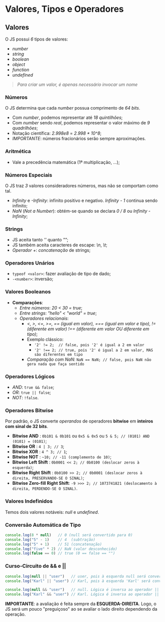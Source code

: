 # Valores, Tipos e Operadores

## Valores
O JS possui *6* tipos de valores:
- *number*
- *string*
- *boolean*
- *object*
- *function*
- *undefined*

> *Para criar um valor, é apenas necessário invocar um nome*

### Números
O JS determina que cada *number* possua comprimento de *64 bits*.

- Com *number*, podemos representar até *18 quintilhões*;
- Com *number* sendo *real*, podemos representar o valor máximo de *9 quadrilhões*;
- Notação científica: *2.998e8* = *2.998 * 10^8*;
- *IMPORTANTE*: números fracionários serão sempre aproximações.

### Aritmética
- Vale a precedência matemática (1ª multiplicação, ...);

### Números Especiais
O JS traz *3* valores consideradores números, mas não se comportam como tal.

- *Infinity* e *-Infinity*: infinito positivo e negativo. *Infinity - 1* continua sendo infinito;
- *NaN* (*Not a Number*): obtém-se quando se declara *0 / 8* ou *Infinity - Infinity*;

### Strings
- JS aceita tanto *''* quanto *""*;
- JS também aceita caracteres de escape: *\n*, *\t*;
- *Operador +*: *concatenação* de strings;

### Operadores Unários
- `typeof <valor>`: fazer avaliação de tipo de dado;
- `-<number>`: inversão;

### Valores Booleanos
- **Comparações**:
    - *Entre números*: *20 < 30 = true*;
    - *Entre strings*: *"hello" < "world" = true*;
    - *Operadores relacionais*: 
        - *<, >, <=, >=, == (igual em valor), === (igual em valor e tipo), != (diferente em valor) !== (diferente em valor OU diferente em tipo)*;
        - Exemplo clássico: 
            - `'2' != 2;  // false, pois '2' é igual a 2 em valor`
            - `'2' !== 2; // true, pois '2' é igual a 2 em valor, MAS são diferentes em tipo`
        - *Comparação com NaN*: `NaN == NaN; // false, pois NaN não gera nada que faça sentido`

### Operadores Lógicos
- *AND*: `true && false`;
- *OR*:  `true || false`;
- *NOT*: `!false`.

### Operadores Bitwise
Por padrão, o JS converte *operandos* de operadores **bitwise** em **inteiros com sinal de 32 bits**.

- **Bitwise AND**                  : `0b101 & 0b101` ou `0x5 & 0x5` ou `5 & 5; // (0101) AND (0101) = (0101)`;
- **Bitwise OR**                   : `4 | 3; // 3`;
- **Bitwise XOR**                  : `4 ^ 3; // 1`;
- **Bitwise NOT**                  : `~10; // -11 (complemento de 10)`;
- **Bitwise Left Shift**           : `0b0001 << 2; // 0b0100 (deslocar zeros à esquerda)`;
- **Bitwise Right Shift**          : `0b0100 >> 2; // 0b0001 (deslocar zeros à direita, PRESERVANDO-SE O SINAL)`;
- **Bitwise Zero-fill Right Shift**: `-9 >>> 2; // 1073741821 (deslocamento à direita, PERDENDO-SE O SINAL)`.

### Valores Indefinidos
Temos dois valores notáveis: *null* e *undefined*.

### Conversão Automática de Tipo
```js
console.log(8 * null)   // 0 (null será convertido para 0)
console.log("5" - 1)    // 4  (subtração)
console.log("5" + 1)    // 51 (concatenação)
console.log("five" * 2) // NaN (valor desconhecido)
console.log(false == 0) // true (0 == false == "")
```
### Curso-Circuito de && e ||
```js
console.log(null || "user")   // user, pois à esquerda null será convertido em false, fazendo-se retornar "user"
console.log("Karl" || "user") // Karl, pois à esquerda 'Karl' será convertido em true, fazendo-se retornar o mesmo

console.log(null && "user")   // null. Lógica é inversa ao operador ||
console.log("Karl" && "user") // Karl. Lógica é inversa ao operador ||
```
**IMPORTANTE**: a avaliação é feita sempre da **ESQUERDA-DIREITA**. Logo, o JS será um pouco "preguiçoso" ao se avaliar o lado direito
dependendo da operação.

